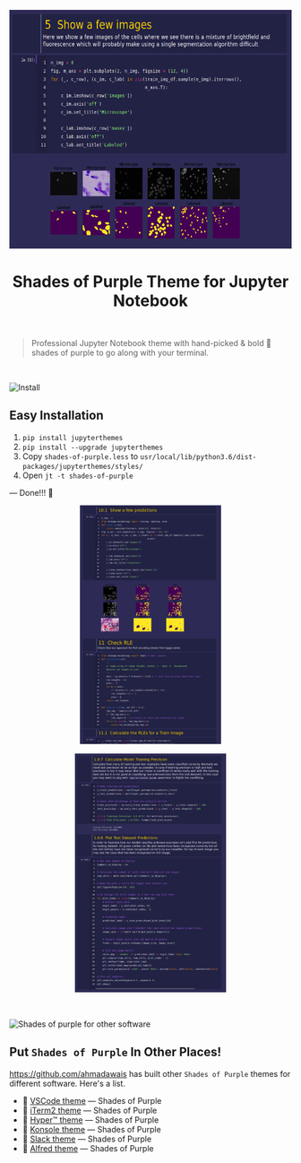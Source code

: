 <p align="center">
	<img with="800" height="426" src="screenshot.png" alt="Shades-of-Purple Theme for Jupyter Notebook" />
</p>

<h1 align="center">Shades of Purple Theme for Jupyter Notebook</h1>

<br>

 > Professional Jupyter Notebook theme with hand-picked & bold 🦄 shades of purple to go along with your terminal.
<br>

![Install](https://on.ahmda.ws/qWVC/c)

## Easy Installation

1. `pip install jupyterthemes`
2. `pip install --upgrade jupyterthemes`
3.  Copy `shades-of-purple.less` to `usr/local/lib/python3.6/dist-packages/jupyterthemes/styles/`
4.  Open `jt -t shades-of-purple` 

— Done!!! 🙌

<p align="center">
	<img with="800" height="426" src="screenshot2.png" alt="Shades-of-Purple Theme for Jupyter Notebook" />
</p>

<p align="center">
	<img with="800" height="426" src="screenshot3.png" alt="Shades-of-Purple Theme for Jupyter Notebook" />
</p>

<br>

![Shades of purple for other software](https://on.ahmda.ws/qYAe/c)

## Put `Shades of Purple` In Other Places!

https://github.com/ahmadawais has built other `Shades of Purple` themes for different software. Here's a list.

* 💜 [VSCode theme](https://github.com/ahmadawais/shades-of-purple-vscode) — Shades of Purple
* 💜 [iTerm2 theme](https://github.com/ahmadawais/shades-of-purple-iterm2) — Shades of Purple
* 💜 [Hyper™ theme](https://github.com/ahmadawais/shades-of-purple-hyper) — Shades of Purple
* 💜 [Konsole theme](https://github.com/ahmadawais/shades-of-purple-konsole) — Shades of Purple
* 💜 [Slack theme](https://github.com/ahmadawais/shades-of-purple-slack) — Shades of Purple
* 💜 [Alfred theme](https://github.com/ahmadawais/shades-of-purple-alfred) — Shades of Purple
